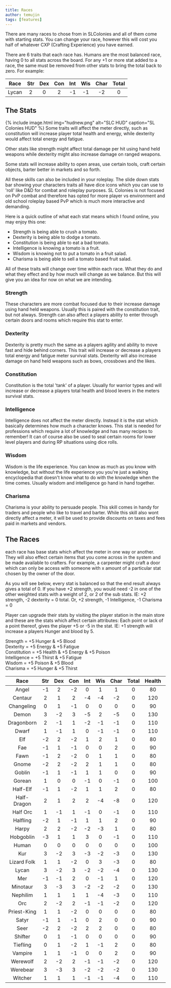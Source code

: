 ```yaml
---
title: Races
author: temujin
tags: [features]
---
```

There are many races to chose from in SLColonies and all of them come with starting stats. You can change your race, however this will cost you half of whatever CXP (Crafting Experience) you have earned. 

There are 6 traits that each race has. Humans are the most balanced race, having 0 to all stats across the board. For any +1 or more stat added to a race, the same must be removed from other stats to bring the total back to zero. For example:

| Race  | Str | Dex | Con | Int | Wis | Char| Total|
|:-----:|:---:|:---:|:---:|:---:|:---:|:---:|:----:|
| Lycan |  2  |  0  |  2  | -1  | -1  | -2  |   0  |

## The Stats
{% include image.html img="hudnew.png" alt="SLC HUD" caption="SL Colonies HUD" %}
Some traits will affect the meter directly, such as constitution will increase player total health and energy, while dexterity would affect total energy and fatigue.

Other stats like strength might affect total damage per hit using hand held weapons while dexterity might also increase damage on ranged weapons.

Some stats will increase ability to open areas, use certain tools, craft certain objects, barter better in markets and so forth.

All these skills can also be included in your roleplay. The slide down stats bar showing your characters traits all have dice icons which you can use to 'roll' like D&D for combat and roleplay purposes. SL Colonies is not focused on PvP combat and therefore has opted for more player vs environment and old school roleplay based PvP which is much more interactive and demanding. 

Here is a quick outline of what each stat means which I found online, you may enjoy this one:

- Strength is being able to crush a tomato.
- Dexterity is being able to dodge a tomato.
- Constitution is being able to eat a bad tomato.
- Intelligence is knowing a tomato is a fruit.
- Wisdom is knowing not to put a tomato in a fruit salad.
- Charisma is being able to sell a tomato based fruit salad.

All of these traits will change over time within each race. What they do and what they effect and by how much will change as we balance. But this will give you an idea for now on what we are intending.

### Strength
These characters are more combat focused due to their increase damage using hand held weapons. Usually this is paired with the constitution trait, but not always. Strength can also affect a players ability to enter through certain doors and rooms which require this stat to enter.

### Dexterity
Dexterity is pretty much the same as a players agility and ability to move fast and hide behind corners. This trait will increase or decrease a players total energy and fatigue meter survival stats. Dexterity will also increase damage on hand held weapons such as bows, crossbows and the likes.

### Constitution
Constitution is the total 'tank' of a player. Usually for warrior types and will increase or decrease a players total health and blood levers in the meters survival stats.

### Intelligence
Intelligence does not affect the meter directly. Instead it is the stat which basically determines how much a character knows. This stat is needed for professions which require a lot of knowledge and has many recipes to remember! It can of course also be used to seal certain rooms for lower level players and during RP situations using dice rolls.

### Wisdom
Wisdom is the life experience. You can know as much as you know with knowledge, but without the life experience you you're just a walking encyclopedia that doesn't know what to do with the knowledge when the time comes. Usually wisdom and intelligence go hand in hand together. 

### Charisma
Charisma is your ability to persuade people. This skill comes in handy for traders and people who like to travel and barter. While this skill also wont directly affect a meter, it will be used to provide discounts on taxes and fees paid in markets and vendors.

## The Races

each race has base stats which affect the meter in one way or another. They will also effect certain items that you come across in the system and be made available to crafters. For example, a carpenter might craft a door which can only be access with someone with x amount of a particular stat chosen by the owner of the door.

As you will see below, every stat is balanced so that the end result always gives a total of 0. If you have +2 strength, you would need -2 in one of the other weighted stats with a weight of 2, or 2 of the sub stats. IE: +2 strength, -2 dexterity = 0 total. Or, +2 strength, -1 Intelligence, -1 Charisma = 0

Player can upgrade their stats by visiting the player station in the main store and these are the stats which affect certain attributes:
Each point or lack of a point thereof, gives the player +5 or -5 in the stat. IE: +1 strength will increase a players Hunger and blood by 5.

Strength = +5 Hunger & +5 Blood<br>
Dexterity = +5 Energy & +5 Fatigue<br>
Constitution = +5 Health & +5 Energy & +5 Poison<br>
Intelligence = +5 Thirst & +5 Fatigue<br>
Wisdom = +5 Poison & +5 Blood<br>
Charisma = +5 Hunger & +5 Thirst

|Race       | Str | Dex | Con | Int | Wis | Char| Total| Health | Energy | Thirst | Hunger| Blood | Poison | Fatigue |
|:---------:|:---:|:---:|:---:|:---:|:---:|:---:|:----:|:------:|:------:|:-------|:-----:|:-----:|:------:|:-------:|
|Angel      | -1  |  2  | -2  |  0  |  1  |  1  |  0   |   80   |  100   |  105   |  100  |  100  |  95    |  110    |
|Centaur    |  2  |  1  |  2  | -4  | -4  | -2  |  0   |  120   |  115   |   70   |  100  |   90  |  90    |   85    |
|Changeling |  0  |  1  | -1  |  0  |  0  |  0  |  0   |   90   |  100   |  100   |  100  |  100  |  95    |  105    |
|Demon      |  3  | -2  |  3  | -5  |  2  | -5  |  0   |  130   |  105   |   50   |   90  |  125  | 125    |   65    |
|Dragonborn |  2  | -1  |  1  | -2  | -1  | -1  |  0   |  110   |  100   |   85   |  105  |  105  | 100    |   85    |
|Dwarf      |  1  | -1  |  1  |  0  | -1  | -1  |  0   |  110   |  100   |   95   |  100  |  100  | 100    |   95    |
|Elf        | -2  |  2  | -2  |  1  |  2  |  1  |  0   |   80   |  100   |  110   |   95  |  100  | 100    |  115    |
|Fae        | -1  |  1  | -1  |  0  |  0  |  2  |  0   |   90   |  100   |  110   |  105  |   95  |  95    |  105    |
|Fawn       | -1  |  2  | -2  |  0  |  1  |  1  |  0   |   80   |  100   |  105   |  100  |  100  |  95    |  110    |
|Gnome      | -2  |  2  | -2  |  2  |  1  |  1  |  0   |   80   |  100   |  115   |   95  |   95  |  95    |  120    |
|Goblin     | -1  |  1  | -1  |  1  |  1  |  0  |  0   |   90   |  100   |  105   |   95  |  100  | 100    |  110    |
|Gorean     |  1  |  0  |  0  | -1  |  0  | -1  |  0   |  100   |  100   |   90   |  100  |  105  | 100    |   95    |
|Half-Elf   | -1  |  1  | -2  |  1  |  1  |  2  |  0   |   80   |   95   |  115   |  105  |  100  |  95    |  110    |
|Half-Dragon|  2  |  1  |  2  |  2  | -4  | -8  |  0   |  120   |  115   |   70   |   70  |   90  |  90    |  115    |
|Half Orc   |  1  | -1  |  1  | -1  |  0  | -1  |  0   |  110   |  100   |   90   |  100  |  105  | 105    |   90    |
|Halfling   | -2  |  1  | -1  |  1  |  1  |  2  |  0   |   90   |  100   |  115   |  100  |   95  | 100    |  110    |
|Harpy      |  2  |  2  | -2  | -2  | -3  |  1  |  0   |   80   |  100   |   95   |  115  |   95  |  75    |  100    |
|Hobgoblin  | -3  |  1  |  1  |  3  |  0  | -1  |  0   |  110   |  110   |  110   |   80  |   85  | 105    |  120    |
|Human      |  0  |  0  |  0  |  0  |  0  |  0  |  0   |  100   |  100   |  100   |  100  |  100  | 100    |  100    |
|Kur        |  3  | -2  |  3  | -3  | -2  | -3  |  0   |  130   |  105   |   70   |  100  |  105  | 105    |   75    |
|Lizard Folk|  1  |  1  | -2  |  0  |  3  | -3  |  0   |   80   |   95   |   85   |   90  |  120  | 105    |  105    |
|Lycan      |  3  | -2  |  3  | -2  | -2  | -4  |  0   |  130   |  105   |   70   |   95  |  105  | 105    |   80    |
|Mer        | -1  | -1  |  2  |  0  | -1  |  1  |  0   |  120   |  105   |  105   |  100  |   90  | 105    |   95    |
|Minotaur   |  3  | -3  |  3  | -2  | -2  | -2  |  0   |  130   |  100   |   80   |  105  |  105  | 105    |   75    |
|Nephilim   |  1  |  1  |  1  |  1  | -4  | -3  |  0   |  110   |  110   |   90   |   90  |   85  |  85    |  110    |
|Orc        |  2  | -2  |  2  | -1  | -1  | -2  |  0   |  120   |  100   |   85   |  100  |  105  | 105    |   85    |
|Priest-King|  1  |  1  | -2  |  0  |  0  |  0  |  0   |   80   |   95   |  100   |  105  |  105  |  90    |  105    |
|Satyr      | -1  |  1  | -1  |  0  |  2  |  0  |  0   |   90   |  100   |  100   |   95  |  105  | 105    |  105    |
|Seer       | -2  |  2  | -2  |  2  |  2  |  0  |  0   |   80   |  100   |  110   |   90  |  100  | 100    |  120    |
|Shifter    |  0  |  1  | -1  |  0  |  0  |  0  |  0   |   90   |  100   |  100   |  100  |  100  |  95    |  105    |
|Tiefling   |  0  |  1  | -2  |  1  | -1  |  2  |  0   |   80   |   95   |  115   |  110  |   95  |  85    |  110    |
|Vampire    |  1  |  1  | -1  |  0  |  0  |  2  |  0   |   90   |  100   |   90   |   95  |  105  |  95    |  105    |
|Werewolf   |  2  | -2  |  2  | -1  | -1  | -2  |  0   |  120   |  100   |   85   |  100  |  105  | 105    |   85    |
|Werebear   |  3  | -3  |  3  | -2  | -2  | -2  |  0   |  130   |  100   |   80   |  105  |  105  | 105    |   75    |
|Witcher    |  1  |  1  |  1  | -1  | -1  | -4  |  0   |  110   |  110   |   75   |   85  |  100  | 100    |  100    |



